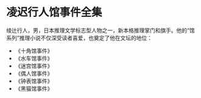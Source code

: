 # 凌迟行人馆事件全集

绫辻行人，男，日本推理文学标志型人物之一，新本格推理掌门和旗手。他的“馆系列”推理小说不仅深受读者喜爱，也奠定了他在文坛的地位：
- 《十角馆事件》
- 《水车馆事件》
- 《迷宫馆事件》
- 《偶人馆事件》
- 《钟表馆事件》
- 《黑猫馆事件》


